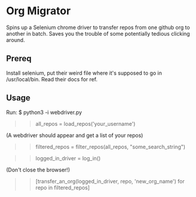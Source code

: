 # Org Migrator

Spins up a Selenium chrome driver to transfer repos from one github org to another in batch. Saves you the trouble of some potentially tedious clicking around.


## Prereq

Install selenium, put their weird file where it's supposed to go in /usr/local/bin. Read their docs for ref.

## Usage

Run: 
$ python3 -i webdriver.py

>> all_repos = load_repos('your_username')

(A webdriver should appear and get a list of your repos)

>> filtered_repos = filter_repos(all_repos, "some_search_string")

>> logged_in_driver = log_in()

(Don't close the browser!)

>> [transfer_an_org(logged_in_driver, repo, 'new_org_name') for repo in filtered_repos]

